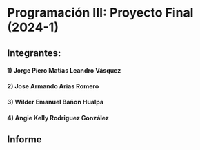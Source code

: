 # Programación III: Proyecto Final (2024-1)
## Integrantes:
#### 1) Jorge Piero Matias Leandro Vásquez
#### 2) Jose Armando Arias Romero
#### 3) Wilder Emanuel Bañon Hualpa
#### 4) Angie Kelly Rodriguez González

## Informe
